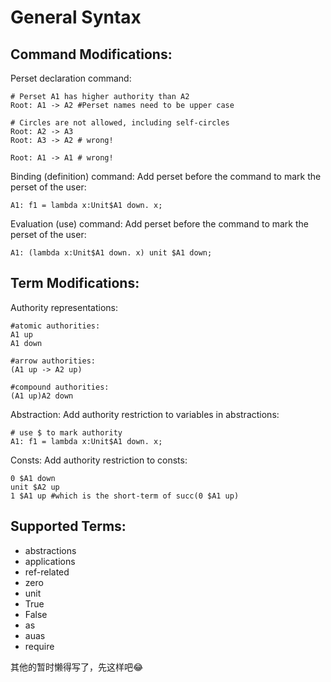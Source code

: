 # General Syntax
## Command Modifications:
Perset declaration command:
```
# Perset A1 has higher authority than A2
Root: A1 -> A2 #Perset names need to be upper case

# Circles are not allowed, including self-circles
Root: A2 -> A3
Root: A3 -> A2 # wrong!

Root: A1 -> A1 # wrong!

```

Binding (definition) command:
Add perset before the command to mark the perset of the user:
```
A1: f1 = lambda x:Unit$A1 down. x;
```

Evaluation (use) command:
Add perset before the command to mark the perset of the user:
```
A1: (lambda x:Unit$A1 down. x) unit $A1 down;
```

## Term Modifications:
Authority representations:
```
#atomic authorities:
A1 up
A1 down

#arrow authorities:
(A1 up -> A2 up)

#compound authorities:
(A1 up)A2 down
```

Abstraction:
Add authority restriction to variables in abstractions:
```
# use $ to mark authority
A1: f1 = lambda x:Unit$A1 down. x;
```

Consts:
Add authority restriction to consts:
```
0 $A1 down
unit $A2 up
1 $A1 up #which is the short-term of succ(0 $A1 up)
```

## Supported Terms:
- abstractions
- applications
- ref-related
- zero
- unit
- True
- False
- as
- auas
- require

其他的暂时懒得写了，先这样吧😂

